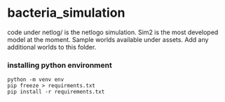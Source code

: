# bacteria_simulation

code under netlog/ is the netlogo simulation. Sim2 is the most developed model at the moment. Sample worlds available under assets. Add any additional worlds to this folder.

### installing python environment
```
python -m venv env
pip freeze > requirments.txt
pip install -r requirements.txt
```
